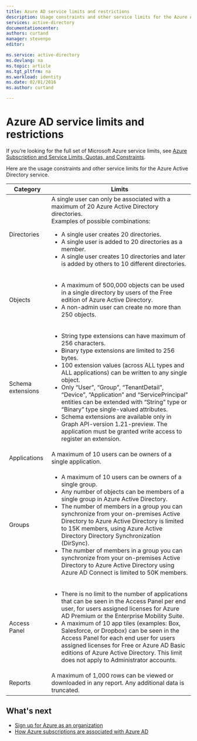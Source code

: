 ```yaml
---
title: Azure AD service limits and restrictions
description: Usage constraints and other service limits for the Azure Active Directory service.
services: active-directory
documentationcenter: 
authors: curtand
manager: stevenpo
editor: 

ms.service: active-directory
ms.devlang: na
ms.topic: article
ms.tgt_pltfrm: na
ms.workload: identity
ms.date: 02/01/2016
ms.author: curtand

---
```

# Azure AD service limits and restrictions
If you’re looking for the full set of Microsoft Azure service limits, see [Azure Subscription and Service Limits, Quotas, and Constraints](../azure-subscription-service-limits.md).

Here are the usage constraints and other service limits for the Azure Active Directory service.

| Category | Limits |
|---|---|
| Directories | A single user can only be associated with a maximum of 20 Azure Active Directory directories.<br />Examples of possible combinations: <ul> <li>A single user creates 20 directories.</li><li>A single user is added to 20 directories as a member.</li><li>A single user creates 10 directories and later is added by others to 10 different directories.</li></ul> |  
| Objects | <ul><li>A maximum of 500,000 objects can be used in a single directory by users of the Free edition of Azure Active Directory.</li><li>A non-admin user can create no more than 250 objects.</li></ul> |
| Schema extensions | <ul><li>String type extensions can have maximum of 256 characters. </li><li>Binary type extensions are limited to 256 bytes.</li><li>100 extension values (across ALL types and ALL applications) can be written to any single object.</li><li>Only “User”, “Group”, “TenantDetail”, “Device”, “Application” and “ServicePrincipal” entities can be extended with “String” type or “Binary” type single-valued attributes.</li><li>Schema extensions are available only in Graph API-version 1.21-preview. The application must be granted write access to register an extension.</li></ul> |
| Applications | A maximum of 10 users can be owners of a single application. |
| Groups | <ul><li>A maximum of 10 users can be owners of a single group.</li><li>Any number of objects can be members of a single group in Azure Active Directory.</li><li>The number of members in a group you can synchronize from your on-premises Active Directory to Azure Active Directory is limited to 15K members, using Azure Active Directory Directory Synchronization (DirSync).</li><li>The number of members in a group you can synchronize from your on-premises Active Directory to Azure Active Directory using Azure AD Connect is limited to 50K members.</li></ul> |
| Access Panel | <ul><li>There is no limit to the number of applications that can be seen in the Access Panel per end user, for users assigned licenses for Azure AD Premium or the Enterprise Mobility Suite.</li><li>A maximum of 10 app tiles (examples: Box, Salesforce, or Dropbox) can be seen in the Access Panel for each end user for users assigned licenses for Free or Azure AD Basic editions of Azure Active Directory. This limit does not apply to Administrator accounts.</li></ul> |
| Reports | A maximum of 1,000 rows can be viewed or downloaded in any report. Any additional data is truncated. |


## What's next
* [Sign up for Azure as an organization](sign-up-organization.md)
* [How Azure subscriptions are associated with Azure AD](active-directory-how-subscriptions-associated-directory.md)

